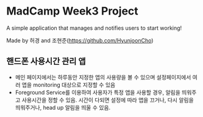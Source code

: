 # MadCamp Week3 Project
A simple application that manages and notifies users to start working!

Made by 허경 and 조현준(https://github.com/HyunjoonCho)

## 핸드폰 사용시간 관리 앱
 - 메인 페이지에서는 하루동안 지정한 앱의 사용량을 볼 수 있으며 설정페이지에서 여러 앱을 monitoring 대상으로 지정할 수 있음
 - Foreground Service를 이용하여 사용자가 특정 앱을 사용할 경우, 알림을 띄워주고 사용시간을 정할 수 있음. 시간이 다되면 설정에 따라 앱을 끄거나, 다시 알림을 띄워주거나, head up 알림을 띄울 수 있음.
